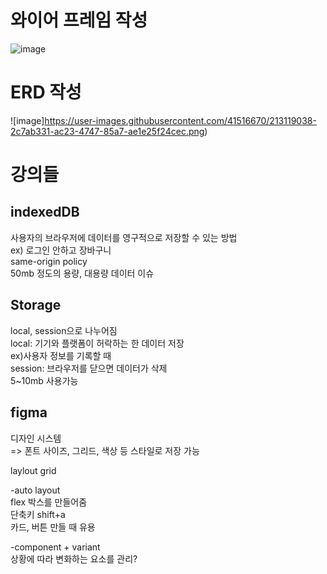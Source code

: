 # 와이어 프레임 작성

![image](https://user-images.githubusercontent.com/41516670/213118385-5598e5ef-f905-45c4-a39d-83f622c6d968.PNG)

# ERD 작성

![image]https://user-images.githubusercontent.com/41516670/213119038-2c7ab331-ac23-4747-85a7-ae1e25f24cec.png)

# 강의들

## indexedDB
사용자의 브라우저에 데이터를 영구적으로 저장할 수 있는 방법<br>
ex) 로그인 안하고 장바구니<br>
same-origin policy<br>
50mb 정도의 용량, 대용량 데이터 이슈<br>

## Storage
local, session으로 나누어짐<br>
local: 기기와 플랫폼이 허락하는 한 데이터 저장<br>
ex)사용자 정보를 기록할 때<br>
session: 브라우저를 닫으면 데이터가 삭제<br>
5~10mb 사용가능<br>

## figma

디자인 시스템<br>
=> 폰트 사이즈, 그리드, 색상 등 스타일로 저장 가능<br>

laylout grid<br>

-auto layout<br>
flex 박스를 만들어줌<br>
단축키 shift+a<br>
카드, 버튼 만들 때 유용<br>

-component + variant<br>
상황에 따라 변화하는 요소를 관리?

